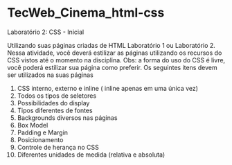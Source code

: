 # TecWeb_Cinema_html-css
Laboratório 2: CSS - Inicial

Utilizando suas páginas criadas de HTML Laboratório 1 ou Laboratório 2. Nessa atividade,
você deverá estilizar as páginas utilizando os recursos do CSS vistos até o momento na
disciplina.
Obs: a forma do uso do CSS é livre, você poderá estilizar sua página como preferir.
Os seguintes itens devem ser utilizados na suas páginas
1. CSS interno, externo e inline ( inline apenas em uma única vez)
2. Todos os tipos de seletores
3. Possibilidades do display
4. Tipos diferentes de fontes
5. Backgrounds diversos nas páginas
6. Box Model
7. Padding e Margin
8. Posicionamento
9. Controle de herança no CSS
10. Diferentes unidades de medida (relativa e absoluta)
